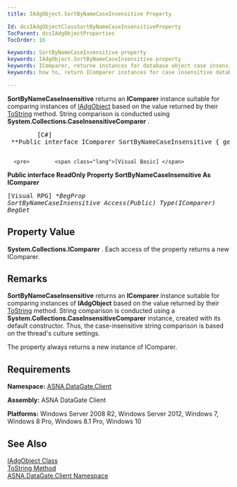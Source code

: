 ```yaml
---
title: IAdgObject.SortByNameCaseInsensitive Property

Id: dcsIAdgObjectClassSortByNameCaseInsensitiveProperty
TocParent: dcsIAdgObjectProperties
TocOrder: 16

keywords: SortByNameCaseInsensitive property
keywords: IAdgObject.SortByNameCaseInsensitive property
keywords: IComparer, returne instances for database object case insensitive string comparision
keywords: how to, return IComparer instances for case insensitive database object string comparision

---
```


**SortByNameCaseInsensitive** returns an **IComparer** instance suitable for comparing instances of [ IAdgObject](iadg-object-class.html) based on the value returned by their [ ToString](iadg-object-class-toString-method.html) method. String comparison is conducted using **System.Collections.CaseInsensitiveComparer** .
<pre>        <span class="lang">[C#]</span>
 **Public interface IComparer SortByNameCaseInsensitive { get; }** 
      </pre>
      <pre>        <span class="lang">[Visual Basic] </span>
 **Public interface ReadOnly Property SortByNameCaseInsensitive As IComparer** 
      </pre>
      <pre class="prettyprint">
        <span class="lang">[Visual RPG]</span>
 **BegProp SortByNameCaseInsensitive Access(*Public) Type(IComparer)
   BegGet** 
      </pre>

## Property Value

**System.Collections.IComparer** . Each access of the property returns a new IComparer. 
## Remarks

**SortByNameCaseInsensitive** returns an **IComparer** instance suitable for comparing instances of **IAdgObject** based on the value returned by their [ToString](iadg-object-class-toString-method.html) method. String comparison is conducted using a **System.Collections.CaseInsensitiveComparer** instance, created with its default constructor. Thus, the case-insensitive string comparison is based on the thread's culture settings.

The property always returns a new instance of IComparer.
## Requirements

**Namespace:** [ASNA.DataGate.Client](datagate-client-namespace.html) 

**Assembly:** ASNA DataGate Client

**Platforms:** Windows Server 2008 R2, Windows Server 2012, Windows 7, Windows 8 Pro, Windows 8.1 Pro, Windows 10
## See Also


[IAdgObject Class](iadg-object-class.html)
      <br />
[ToString Method](iadg-object-class-toString-method.html)
      <br />
[ASNA.DataGate.Client Namespace](datagate-client-namespace.html) 


